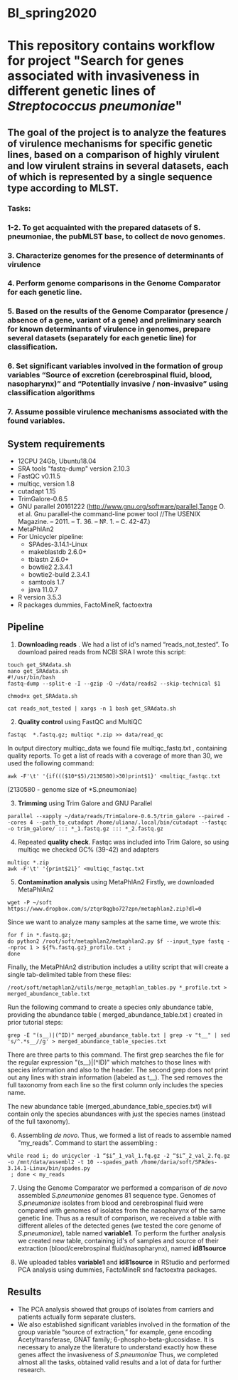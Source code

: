 # BI_spring2020
# This repository contains workflow for project "Search for genes associated with invasiveness in different genetic lines of *Streptococcus pneumoniae*"
## The goal of the project is to analyze the features of virulence mechanisms for specific genetic lines, based on a comparison of highly virulent and low virulent strains in several datasets, each of which is represented by a single sequence type according to MLST.

### Tasks:
### 1-2. To get acquainted with the prepared datasets of S. pneumoniae, the pubMLST base, to collect de novo genomes.
### 3. Characterize genomes for the presence of determinants of virulence
### 4. Perform genome comparisons in the Genome Comparator for each genetic line.
### 5. Based on the results of the Genome Comparator (presence / absence of a gene, variant of a gene) and preliminary search for known determinants of virulence in genomes, prepare several datasets (separately for each genetic line) for classification.
### 6. Set significant variables involved in the formation of group variables “Source of excretion (cerebrospinal fluid, blood, nasopharynx)” and “Potentially invasive / non-invasive” using classification algorithms
### 7. Assume possible virulence mechanisms associated with the found variables.

## System requirements
* 12CPU 24Gb, Ubuntu18.04
* SRA tools  "fastq-dump" version 2.10.3
* FastQC v0.11.5
* multiqc, version 1.8
* cutadapt 1.15
* TrimGalore-0.6.5
* GNU parallel 20161222 (http://www.gnu.org/software/parallel,Tange O. et al. Gnu parallel-the command-line power tool //The USENIX Magazine. – 2011. – Т. 36. – №. 1. – С. 42-47.)
* MetaPhlAn2
* For Unicycler pipeline:
  * SPAdes-3.14.1-Linux 
  * makeblastdb 2.6.0+
  * tblastn 2.6.0+
  * bowtie2 2.3.4.1
  * bowtie2-build 2.3.4.1
  * samtools 1.7
  * java 11.0.7
* R version 3.5.3
* R packages dummies, FactoMineR, factoextra


## Pipeline
1. __Downloading reads__ .
We had a list of id's named “reads_not_tested”. To download paired reads from NCBI SRA I wrote this script:
```{bash}
touch get_SRAdata.sh
nano get_SRAdata.sh
#!/usr/bin/bash
fastq-dump --split-e -I --gzip -O ~/data/reads2 --skip-technical $1

chmod+x get_SRAdata.sh

cat reads_not_tested | xargs -n 1 bash get_SRAdata.sh
```
2. __Quality control__ 
using FastQC and MultiQC 

```{bash}
fastqc  *.fastq.gz; multiqc *.zip >> data/read_qc
```
In output directory multiqc_data we found file multiqc_fastq.txt , containing quality reports. To get a list of reads with a coverage of more than 30, we used the following command:
```{bash}
awk -F'\t' '{if((($10*$5)/2130580)>30)print$1}' <multiqc_fastqc.txt 
```
(2130580 - genome size of *S.pneumoniae)

3. __Trimming__ using Trim Galore and GNU Parallel
```{bash}
parallel --xapply ~/data/reads/TrimGalore-0.6.5/trim_galore --paired --cores 4 --path_to_cutadapt /home/uliana/.local/bin/cutadapt --fastqc -o trim_galore/ ::: *_1.fastq.gz ::: *_2.fastq.gz
```

4. Repeated __quality check__. Fastqc was included into Trim Galore, so using multiqc we checked GC% (39-42) and adapters
```{bash}
multiqc *.zip
awk -F'\t' '{print$21}’ <multiqc_fastqc.txt 
```

5. __Contamination analysis__ using MetaPhlAn2
 Firstly, we downloaded MetaPhlAn2
```{bash}
wget -P ~/soft  https://www.dropbox.com/s/ztqr8qgbo727zpn/metaphlan2.zip?dl=0
```
Since we want to analyze many samples at the same time, we wrote this:
```{bash}
for f in *.fastq.gz;
do python2 /root/soft/metaphlan2/metaphlan2.py $f --input_type fastq --nproc 1 > ${f%.fastq.gz}_profile.txt ;
done
```
Finally, the MetaPhlAn2 distribution includes a utility script that will create a single tab-delimited table from these files:
```{bash}
/root/soft/metaphlan2/utils/merge_metaphlan_tables.py *_profile.txt > merged_abundance_table.txt
```
Run the following command to create a species only abundance table, providing the abundance table ( merged_abundance_table.txt ) created in prior tutorial steps:
```{bash}
grep -E "(s__)|(^ID)" merged_abundance_table.txt | grep -v "t__" | sed 's/^.*s__//g' > merged_abundance_table_species.txt

```
There are three parts to this command. The first grep searches the file for the regular expression "(s__)|(^ID)" which matches to those lines with species information and also to the header. The second grep does not print out any lines with strain information (labeled as t__). The sed removes the full taxonomy from each line so the first column only includes the species name.

The new abundance table (merged_abundance_table_species.txt) will contain only the species abundances with just the species names (instead of the full taxonomy).

6. Assembling *de novo*. Thus, we formed a list of reads to assemble named "my_reads".
Command to start the assembling :
```{bash}
while read i; do unicycler -1 “$i”_1_val_1.fq.gz -2 “$i”_2_val_2.fq.gz  -o /mnt/data/assembl2 -t 10 --spades_path /home/daria/soft/SPAdes-3.14.1-Linux/bin/spades.py
 ; done < my_reads
```
7. Using the Genome Comparator we performed a comparison of *de novo* assembled *S.pneumoniae* genomes 81 sequence type.
Genomes of *S.pneumoniae* isolates from blood and cerebrospinal fluid were compared with genomes of isolates from the nasopharynx of the same genetic line. Thus as a result of comparison, we received a table with different alleles of the detected genes (we tested the core genome of *S.pneumoniae*), table named __variable1__.
To perform the further analysis we created new table, containing id's of samples and source of their extraction (blood/cerebrospinal fluid/nasopharynx), named __id81source__

8. We uploaded tables __variable1__ and __id81source__ in RStudio and performed PCA analysis using  dummies, FactoMineR snd factoextra packages. 


## Results
* The PCA analysis showed that groups of isolates from carriers and patients actually form separate clusters.
* We also established significant variables involved in the formation of the group variable “source of extraction,” for example, gene encoding Acetyltransferase, GNAT family; 6-phospho-beta-glucosidase.
It is necessary to analyze the literature to understand exactly how these genes affect the invasiveness of *S.pneumoniae*
Thus, we completed almost all the tasks, obtained valid results and a lot of data for further research.
